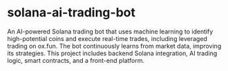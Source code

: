 # solana-ai-trading-bot
An AI-powered Solana trading bot that uses machine learning to identify high-potential coins and execute real-time trades, including leveraged trading on ox.fun. The bot continuously learns from market data, improving its strategies. This project includes backend Solana integration, AI trading logic, smart contracts, and a front-end platform.
